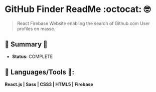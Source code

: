 # GitHub Finder ReadMe :octocat: :nerd_face:
> React Firebase Website enabling the search of Github.com User profiles en masse.

## :satellite: Summary :satellite:
   - __Status:__ COMPLETE 

## :hammer: Languages/Tools :hammer::
__React.js | Sass | CSS3 | HTML5 | Firebase__
